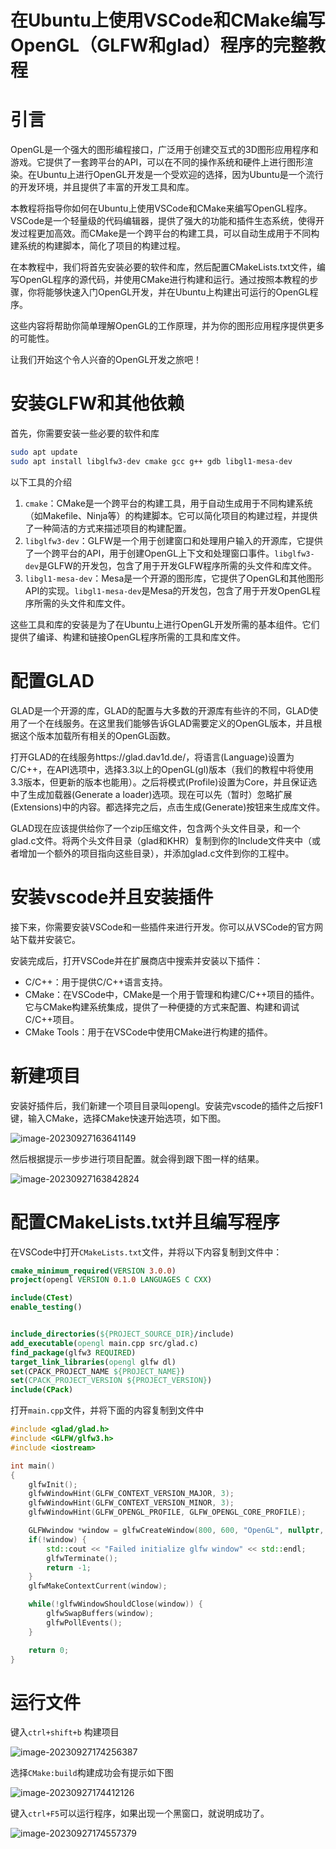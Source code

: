 # 在Ubuntu上使用VSCode和CMake编写OpenGL（GLFW和glad）程序的完整教程

# 引言

OpenGL是一个强大的图形编程接口，广泛用于创建交互式的3D图形应用程序和游戏。它提供了一套跨平台的API，可以在不同的操作系统和硬件上进行图形渲染。在Ubuntu上进行OpenGL开发是一个受欢迎的选择，因为Ubuntu是一个流行的开发环境，并且提供了丰富的开发工具和库。

本教程将指导你如何在Ubuntu上使用VSCode和CMake来编写OpenGL程序。VSCode是一个轻量级的代码编辑器，提供了强大的功能和插件生态系统，使得开发过程更加高效。而CMake是一个跨平台的构建工具，可以自动生成用于不同构建系统的构建脚本，简化了项目的构建过程。

在本教程中，我们将首先安装必要的软件和库，然后配置CMakeLists.txt文件，编写OpenGL程序的源代码，并使用CMake进行构建和运行。通过按照本教程的步骤，你将能够快速入门OpenGL开发，并在Ubuntu上构建出可运行的OpenGL程序。

这些内容将帮助你简单理解OpenGL的工作原理，并为你的图形应用程序提供更多的可能性。

让我们开始这个令人兴奋的OpenGL开发之旅吧！

# 安装GLFW和其他依赖

首先，你需要安装一些必要的软件和库

```sh
sudo apt update
sudo apt install libglfw3-dev cmake gcc g++ gdb libgl1-mesa-dev 
```

以下工具的介绍

1. `cmake`：CMake是一个跨平台的构建工具，用于自动生成用于不同构建系统（如Makefile、Ninja等）的构建脚本。它可以简化项目的构建过程，并提供了一种简洁的方式来描述项目的构建配置。
2. `libglfw3-dev`：GLFW是一个用于创建窗口和处理用户输入的开源库，它提供了一个跨平台的API，用于创建OpenGL上下文和处理窗口事件。`libglfw3-dev`是GLFW的开发包，包含了用于开发GLFW程序所需的头文件和库文件。
3. `libgl1-mesa-dev`：Mesa是一个开源的图形库，它提供了OpenGL和其他图形API的实现。`libgl1-mesa-dev`是Mesa的开发包，包含了用于开发OpenGL程序所需的头文件和库文件。

这些工具和库的安装是为了在Ubuntu上进行OpenGL开发所需的基本组件。它们提供了编译、构建和链接OpenGL程序所需的工具和库文件。



# 配置GLAD

GLAD是一个开源的库，GLAD的配置与大多数的开源库有些许的不同，GLAD使用了一个在线服务。在这里我们能够告诉GLAD需要定义的OpenGL版本，并且根据这个版本加载所有相关的OpenGL函数。

打开GLAD的在线服务https://glad.dav1d.de/，将语言(Language)设置为C/C++，在API选项中，选择3.3以上的OpenGL(gl)版本（我们的教程中将使用3.3版本，但更新的版本也能用）。之后将模式(Profile)设置为Core，并且保证选中了生成加载器(Generate a loader)选项。现在可以先（暂时）忽略扩展(Extensions)中的内容。都选择完之后，点击生成(Generate)按钮来生成库文件。

GLAD现在应该提供给你了一个zip压缩文件，包含两个头文件目录，和一个glad.c文件。将两个头文件目录（glad和KHR）复制到你的Include文件夹中（或者增加一个额外的项目指向这些目录），并添加glad.c文件到你的工程中。

# 安装vscode并且安装插件

接下来，你需要安装VSCode和一些插件来进行开发。你可以从VSCode的官方网站下载并安装它。

安装完成后，打开VSCode并在扩展商店中搜索并安装以下插件：

- C/C++：用于提供C/C++语言支持。
- CMake：在VSCode中，CMake是一个用于管理和构建C/C++项目的插件。它与CMake构建系统集成，提供了一种便捷的方式来配置、构建和调试C/C++项目。
- CMake Tools：用于在VSCode中使用CMake进行构建的插件。

# 新建项目

安装好插件后，我们新建一个项目目录叫opengl。安装完vscode的插件之后按F1键，输入CMake，选择CMake快速开始选项，如下图。

![image-20230927163641149](https://nanak-img.oss-cn-beijing.aliyuncs.com/img/image-20230927163641149.png)

然后根据提示一步步进行项目配置。就会得到跟下图一样的结果。

![image-20230927163842824](https://nanak-img.oss-cn-beijing.aliyuncs.com/img/image-20230927163842824.png)

# 配置CMakeLists.txt并且编写程序

在VSCode中打开`CMakeLists.txt`文件，并将以下内容复制到文件中：

```cmake
cmake_minimum_required(VERSION 3.0.0)
project(opengl VERSION 0.1.0 LANGUAGES C CXX)

include(CTest)
enable_testing()


include_directories(${PROJECT_SOURCE_DIR}/include)
add_executable(opengl main.cpp src/glad.c)
find_package(glfw3 REQUIRED)
target_link_libraries(opengl glfw dl)
set(CPACK_PROJECT_NAME ${PROJECT_NAME})
set(CPACK_PROJECT_VERSION ${PROJECT_VERSION})
include(CPack)
```

打开`main.cpp`文件，并将下面的内容复制到文件中

```c++
#include <glad/glad.h>
#include <GLFW/glfw3.h>
#include <iostream>

int main()
{
    glfwInit();
    glfwWindowHint(GLFW_CONTEXT_VERSION_MAJOR, 3);
    glfwWindowHint(GLFW_CONTEXT_VERSION_MINOR, 3);
    glfwWindowHint(GLFW_OPENGL_PROFILE, GLFW_OPENGL_CORE_PROFILE);

    GLFWwindow *window = glfwCreateWindow(800, 600, "OpenGL", nullptr, nullptr);
    if(!window) {
        std::cout << "Failed initialize glfw window" << std::endl;
        glfwTerminate();
        return -1;
    }
    glfwMakeContextCurrent(window);

    while(!glfwWindowShouldClose(window)) {
        glfwSwapBuffers(window);
        glfwPollEvents();
    }

    return 0;
}
```

# 运行文件

键入`ctrl+shift+b` 构建项目

![image-20230927174256387](https://nanak-img.oss-cn-beijing.aliyuncs.com/img/image-20230927174256387.png)

选择`CMake:build`构建成功会有提示如下图

![image-20230927174412126](https://nanak-img.oss-cn-beijing.aliyuncs.com/img/image-20230927174412126.png)

键入`ctrl+F5`可以运行程序，如果出现一个黑窗口，就说明成功了。

![image-20230927174557379](https://nanak-img.oss-cn-beijing.aliyuncs.com/img/image-20230927174557379.png)